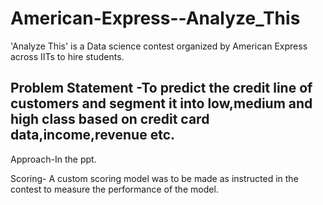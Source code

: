 # American-Express--Analyze_This
'Analyze This' is a Data science contest organized by American Express across IITs to hire students. 

## Problem Statement -To predict the credit line of customers and segment it into low,medium and high class based on credit card data,income,revenue etc.

Approach-In the ppt.


Scoring- A custom scoring model was to be made as instructed in the contest to measure the performance of the model. 
